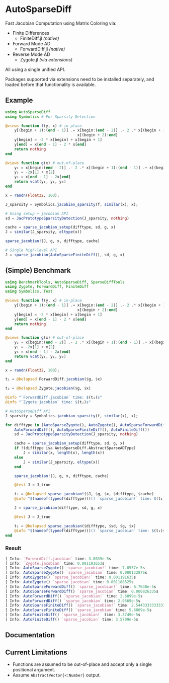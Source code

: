 # AutoSparseDiff

Fast Jacobian Computation using Matrix Coloring via:

* Finite Differences
  * FiniteDiff.jl *(native)*
* Forward Mode AD
  * ForwardDiff.jl *(native)*
* Reverse Mode AD
  * Zygote.jl *(via extensions)*

All using a single unified API.

Packages supported via extensions need to be installed separately, and loaded before that
functionality is available.

## Example

```julia
using AutoSparseDiff
using Symbolics # For Sparsity Detection

@views function f(y, x) # in-place
    y[(begin + 1):(end - 1)] .= x[begin:(end - 2)] .- 2 .* x[(begin + 1):(end - 1)] .+
                                x[(begin + 2):end]
    y[begin] = -2 * x[begin] + x[begin + 1]
    y[end] = x[end - 1] - 2 * x[end]
    return nothing
end

@views function g(x) # out-of-place
    y₂ = x[begin:(end - 2)] .- 2 .* x[(begin + 1):(end - 1)] .+ x[(begin + 2):end]
    y₁ = -2x[1] + x[2]
    y₃ = x[end - 1] - 2x[end]
    return vcat(y₁, y₂, y₃)
end

x = randn(Float32, 100);

J_sparsity = Symbolics.jacobian_sparsity(f, similar(x), x);

# Using setup + jacobian API
sd = JacPrototypeSparsityDetection(J_sparsity, nothing)

cache = sparse_jacobian_setup(difftype, sd, g, x)
J = similar(J_sparsity, eltype(x))

sparse_jacobian!(J, g, x, difftype, cache)

# Single high-level API
J = sparse_jacobian(AutoSparseFiniteDiff(), sd, g, x)
```

## (Simple) Benchmark

```julia
using BenchmarkTools, AutoSparseDiff, SparseDiffTools
using Zygote, ForwardDiff, FiniteDiff
using Symbolics, Test

@views function f(y, x) # in-place
    y[(begin + 1):(end - 1)] .= x[begin:(end - 2)] .- 2 .* x[(begin + 1):(end - 1)] .+
                                x[(begin + 2):end]
    y[begin] = -2 * x[begin] + x[begin + 1]
    y[end] = x[end - 1] - 2 * x[end]
    return nothing
end

@views function g(x) # out-of-place
    y₂ = x[begin:(end - 2)] .- 2 .* x[(begin + 1):(end - 1)] .+ x[(begin + 2):end]
    y₁ = -2x[1] + x[2]
    y₃ = x[end - 1] - 2x[end]
    return vcat(y₁, y₂, y₃)
end

x = randn(Float32, 100);

t₁ = @belapsed ForwardDiff.jacobian($g, $x)

t₂ = @belapsed Zygote.jacobian($g, $x)

@info "`ForwardDiff.jacobian` time: $(t₁)s"
@info "`Zygote.jacobian` time: $(t₂)s"

# AutoSparseDiff API
J_sparsity = Symbolics.jacobian_sparsity(f, similar(x), x);

for difftype in (AutoSparseZygote(), AutoZygote(), AutoSparseForwardDiff(),
    AutoForwardDiff(), AutoSparseFiniteDiff(), AutoFiniteDiff())
    sd = JacPrototypeSparsityDetection(J_sparsity, nothing)

    cache = sparse_jacobian_setup(difftype, sd, g, x)
    if !(difftype isa AutoSparseDiff.AbstractSparseADType)
        J = similar(x, length(x), length(x))
    else
        J = similar(J_sparsity, eltype(x))
    end

    sparse_jacobian!(J, g, x, difftype, cache)

    @test J ≈ J_true

    t₁ = @belapsed sparse_jacobian!($J, $g, $x, $difftype, $cache)
    @info "$(nameof(typeof(difftype)))() `sparse_jacobian!` time: $(t₁)s"

    J = sparse_jacobian(difftype, sd, g, x)

    @test J ≈ J_true

    t₂ = @belapsed sparse_jacobian($difftype, $sd, $g, $x)
    @info "$(nameof(typeof(difftype)))() `sparse_jacobian` time: $(t₂)s"
end
```

### Result

```julia
[ Info: `ForwardDiff.jacobian` time: 3.0039e-5s
[ Info: `Zygote.jacobian` time: 0.001191653s
[ Info: AutoSparseZygote() `sparse_jacobian!` time: 7.8537e-5s
[ Info: AutoSparseZygote() `sparse_jacobian` time: 0.000132876s
[ Info: AutoZygote() `sparse_jacobian!` time: 0.001191635s
[ Info: AutoZygote() `sparse_jacobian` time: 0.001188525s
[ Info: AutoSparseForwardDiff() `sparse_jacobian!` time: 6.7638e-5s
[ Info: AutoSparseForwardDiff() `sparse_jacobian` time: 0.000826335s
[ Info: AutoForwardDiff() `sparse_jacobian!` time: 2.6899e-5s
[ Info: AutoForwardDiff() `sparse_jacobian` time: 2.9569e-5s
[ Info: AutoSparseFiniteDiff() `sparse_jacobian!` time: 2.5443333333333333e-6s
[ Info: AutoSparseFiniteDiff() `sparse_jacobian` time: 5.6869e-5s
[ Info: AutoFiniteDiff() `sparse_jacobian!` time: 3.3749e-5s
[ Info: AutoFiniteDiff() `sparse_jacobian` time: 3.5709e-5s
```

## Documentation

## Current Limitations

* Functions are assumed to be out-of-place and accept only a single positional argument.
* Assume `AbstractVector{<:Number}` output.
